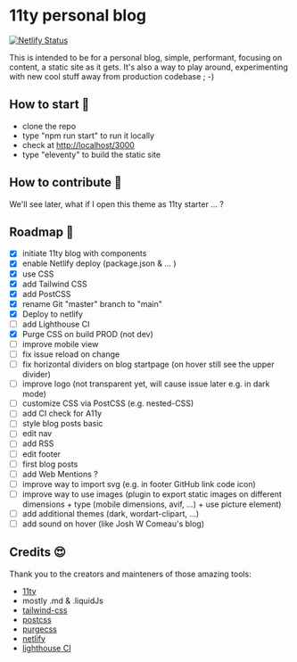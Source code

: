 # 11ty personal blog

[![Netlify Status](https://api.netlify.com/api/v1/badges/930a7acf-5cfd-41a7-a38d-d5b80da959c2/deploy-status)](https://app.netlify.com/sites/raphaelferrand/deploys)

This is intended to be for a personal blog, simple, performant, focusing on content, a static site as it gets.
It's also a way to play around, experimenting with new cool stuff away from production codebase ; -)

## How to start 🔧

* clone the repo
* type "npm run start" to run it locally
* check at [http://localhost/3000](http://localhost:3000/)
* type "eleventy" to build the static site

## How to contribute 💪

We'll see later, what if I open this theme as 11ty starter ... ?

## Roadmap 🚀

* [x] initiate 11ty blog with components
* [x] enable Netlify deploy (package.json & ... )
* [x] use CSS
* [x] add Tailwind CSS
* [x] add PostCSS
* [x] rename Git "master" branch to "main"
* [x] Deploy to netlify
* [ ] add Lighthouse CI
* [x] Purge CSS on build PROD (not dev)
* [ ] improve mobile view
* [ ] fix issue reload on change
* [ ] fix horizontal dividers on blog startpage (on hover still see the upper divider)
* [ ] improve logo (not transparent yet, will cause issue later e.g. in dark mode)
* [ ] customize CSS via PostCSS (e.g. nested-CSS)
* [ ] add CI check for A11y
* [ ] style blog posts basic
* [ ] edit nav
* [ ] add RSS
* [ ] edit footer
* [ ] first blog posts
* [ ] add Web Mentions ?
* [ ] improve way to import svg (e.g. in footer GitHub link code icon)
* [ ] improve way to use images (plugin to export static images on different dimensions + type (mobile dimensions, avif, ...) + use picture element)
* [ ] add additional themes (dark, wordart-clipart, ...)
* [ ] add sound on hover (like Josh W Comeau's blog)

## Credits 😍

Thank you to the creators and mainteners of those amazing tools:

* [11ty](https://www.11ty.dev/)
* mostly .md & .liquidJs
* [tailwind-css](https://tailwindcss.com/)
* [postcss](https://postcss.org/)
* [purgecss](https://purgecss.com/)
* [netlify](https://www.netlify.com/)
* [lighthouse CI](https://github.com/GoogleChrome/lighthouse-ci)
